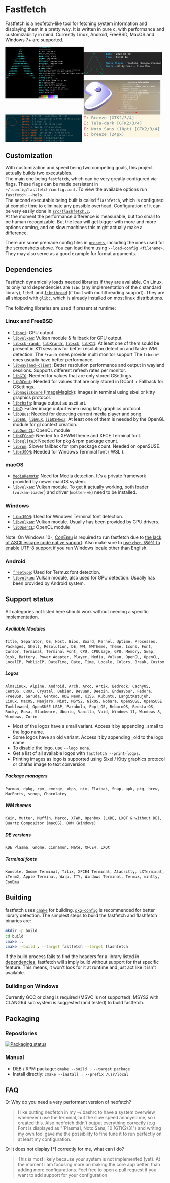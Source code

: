 # Fastfetch

Fastfetch is a [neofetch](https://github.com/dylanaraps/neofetch)-like tool for fetching system information and displaying them in a pretty way. It is written in pure c, with performance and customizability in mind. Currently Linux, Android, FreeBSD, MacOS and Windows 7+ are supported.

<img src="screenshots/example1.png" width="49%" align="left" />
<img src="https://upload.wikimedia.org/wikipedia/commons/2/24/Transparent_Square_Tiles_Texture.png" width="49%" height="16px" align="left" />
<img src="screenshots/example4.png" width="49%" align="left" />
<img src="https://upload.wikimedia.org/wikipedia/commons/2/24/Transparent_Square_Tiles_Texture.png" width="49%" height="16px" align="left" />
<img src="screenshots/example2.png" width="48%" align="top" />
<img src="screenshots/example3.png" width="48%" align="top" />
<img src="screenshots/example5.png" height="15%" align="top" />

## Customization

With customization and speed being two competing goals, this project actually builds two executables.  
The main one being `fastfetch`, which can be very greatly configured via flags. These flags can be made persistent in `~/.config/fastfetch/config.conf`. To view the available options run `fastfetch --help`.  
The second executable being built is called `flashfetch`, which is configured at compile time to eliminate any possible overhead. Configuration of it can be very easily done in [`src/flashfetch.c`](src/flashfetch.c).  
At the moment the performance difference is measurable, but too small to be human recognizable. But the leap will get bigger with more and more options coming, and on slow machines this might actually make a difference.  

There are some premade config files in [`presets`](presets), including the ones used for the screenshots above. You can load them using `--load-config <filename>`. They may also serve as a good example for format arguments.

## Dependencies

Fastfetch dynamically loads needed libraries if they are available. On Linux, its only hard dependencies are `libc` (any implementation of the c standard library), `libdl` and [`libpthread`](https://man7.org/linux/man-pages/man7/pthreads.7.html) (if built with multithreading support). They are all shipped with [`glibc`](https://www.gnu.org/software/libc/), which is already installed on most linux distributions.  


The following libraries are used if present at runtime:

### Linux and FreeBSD

* [`libpci`](https://github.com/pciutils/pciutils): GPU output.
* [`libvulkan`](https://www.vulkan.org/): Vulkan module & fallback for GPU output.
* [`libxcb-randr`](https://xcb.freedesktop.org/),
    [`libXrandr`](https://gitlab.freedesktop.org/xorg/lib/libxrandr),
    [`libxcb`](https://xcb.freedesktop.org/),
    [`libX11`](https://gitlab.freedesktop.org/xorg/lib/libx11): At least one of them sould be present in X11 sessions for better resolution detection and faster WM detection. The `*randr` ones provide multi monitor support The `libxcb*` ones usually have better performance.
* [`libwayland-client`](https://wayland.freedesktop.org/): Better resolution performance and output in wayland sessions. Supports different refresh rates per monitor.
* [`libGIO`](https://developer.gnome.org/gio/unstable/): Needed for values that are only stored GSettings.
* [`libDConf`](https://developer.gnome.org/dconf/unstable/): Needed for values that are only stored in DConf + Fallback for GSettings.
* [`libmagickcore` (ImageMagick)](https://www.imagemagick.org/): Images in terminal using sixel or kitty graphics protocol.
* [`libchafa`](https://github.com/hpjansson/chafa): Image output as ascii art.
* [`libZ`](https://www.zlib.net/): Faster image output when using kitty graphics protocol.
* [`libDBus`](https://www.freedesktop.org/wiki/Software/dbus): Needed for detecting current media player and song.
* [`libEGL`](https://www.khronos.org/registry/EGL/),
    [`libGLX`](https://dri.freedesktop.org/wiki/GLX/),
    [`libOSMesa`](https://docs.mesa3d.org/osmesa.html): At least one of them is needed by the OpenGL module for gl context creation.
* [`libOpenCL`](https://www.khronos.org/opencl/): OpenCL module
* [`libXFConf`](https://gitlab.xfce.org/xfce/xfconf): Needed for XFWM theme and XFCE Terminal font.
* [`libsqlite3`](https://www.sqlite.org/index.html): Needed for pkg & rpm package count.
* [`librpm`](http://rpm.org/): Slower fallback for rpm package count. Needed on openSUSE.
* [`libcJSON`](https://github.com/DaveGamble/cJSON): Needed for Windows Terminal font ( WSL ).

### macOS

* [`MediaRemote`](https://iphonedev.wiki/index.php/MediaRemote.framework): Need for Media detection. It's a private framework provided by newer macOS system.
* [`libvulkan`](https://www.vulkan.org/): Vulkan module. To get it actually working, both loader (`vulkan-loader`) and driver (`molten-vk`) need to be installed.

### Windows

* [`libcJSON`](https://github.com/DaveGamble/cJSON): Used for Windows Terminal font detection.
* [`libvulkan`](https://www.vulkan.org/): Vulkan module. Usually has been provided by GPU drivers.
* [`libOpenCL`](https://www.khronos.org/opencl/): OpenCL module

Note: On Windows 10-, [ConEmu](https://conemu.github.io/en/AnsiEscapeCodes.html) is required to run fastfetch due to [the lack of ASCII escape code native support](https://en.wikipedia.org/wiki/ANSI_escape_code#DOS,_OS/2,_and_Windows). Also make sure to [use `chcp 65001` to enable UTF-8 support](https://conemu.github.io/en/UnicodeSupport.html#utf-8) if you run Windows locale other than English. 

### Android

* [`freetype`](https://www.freetype.org/): Used for Termux font detection.
* [`libvulkan`](https://www.vulkan.org/): Vulkan module, also used for GPU detection. Usually has been provided by Android system.

## Support status
All categories not listed here should work without needing a specific implementation.

##### Available Modules
```
Title, Separator, OS, Host, Bios, Board, Kernel, Uptime, Processes, Packages, Shell, Resolution, DE, WM, WMTheme, Theme, Icons, Font, Cursor, Terminal, Terminal Font, CPU, CPUUsage, GPU, Memory, Swap, Disk, Battery, Power Adapter, Player, Media, Vulkan, OpenGL, OpenCL, LocalIP, PublicIP, DateTime, Date, Time, Locale, Colors, Break, Custom
```

##### Logos
```
AlmaLinux, Alpine, Android, Arch, Arco, Artix, Bedrock, CachyOS, CentOS, CRUX, Crystal, Debian, Devuan, Deepin, Endeavour, Fedora, FreeBSD, Garuda, Gentoo, KDE Neon, KISS, Kubuntu, LangitKetujuh, Linux, MacOS, Manjaro, Mint, MSYS2, NixOS, Nobara, OpenSUSE, OpenSUSE Tumbleweed, OpenSUSE LEAP, Parabola, Pop!_OS, RebornOS, RedstarOS, Rocky, Rosa, Slackware, Ubuntu, Vanilla, Void, Windows 11, Windows 8, Windows, Zorin
```
* Most of the logos have a small variant. Access it by appending _small to the logo name.
* Some logos have an old variant. Access it by appending _old to the logo name.
* To disable the logo, use `--logo none`.
* Get a list of all available logos with `fastfetch --print-logos`.
* Printing images as logo is supported using Sixel / Kitty graphics protocol or chafas image to text conversion.

##### Package managers
```
Pacman, dpkg, rpm, emerge, xbps, nix, Flatpak, Snap, apk, pkg, brew, MacPorts, scoop, Chocolatey
```

##### WM themes
```
KWin, Mutter, Muffin, Marco, XFWM, Openbox (LXDE, LXQT & without DE), Quartz Compositor (macOS), DWM (Windows)
```

##### DE versions
```
KDE Plasma, Gnome, Cinnamon, Mate, XFCE4, LXQt
```

##### Terminal fonts
```
Konsole, Gnome Terminal, Tilix, XFCE4 Terminal, Alacritty, LXTerminal, iTerm2, Apple Terminal, Warp, TTY, Windows Terminal, Termux, mintty, ConEmu
```

## Building

fastfetch uses [`cmake`](https://cmake.org/) for building. [`pkg-config`](https://www.freedesktop.org/wiki/Software/pkg-config/) is recommended for better library detection. The simplest steps to build the fastfetch and flashfetch binaries are:  
```bash
mkdir -p build
cd build
cmake ..
cmake --build . --target fastfetch --target flashfetch
```

If the build process fails to find the headers for a library listed in [dependencies](#dependencies), fastfetch will simply build without support for that specific feature. This means, it won't look for it at runtime and just act like it isn't available.

### Building on Windows

Currently GCC or clang is required (MSVC is not supported). MSYS2 with CLANG64 sub system is suggested (and tested) to build fastfetch.

## Packaging

### Repositories

[![Packaging status](https://repology.org/badge/vertical-allrepos/fastfetch.svg?header=)](https://repology.org/project/fastfetch/versions)

### Manual

* DEB / RPM package: `cmake --build . --target package`
* Install directly: `cmake --install . --prefix /usr/local`

## FAQ

Q: Why do you need a very performant version of neofetch?
> I like putting neofetch in my ~/.bashrc to have a system overwiew whenever i use the terminal, but the slow speed annoyed me, so i created this. Also neofetch didn't output everything correctly (e.g Font is displayed as "[Plasma], Noto Sans, 10 [GTK2/3]") and writing my own tool gave me the possibility to fine tune it to run perfectly on at least my configuration.

Q: It does not display [*] correctly for me, what can i do?
> This is most likely because your system is not implemented (yet). At the moment i am focusing more on making the core app better, than adding more configurations. Feel free to open a pull request if you want to add support for your configuration
